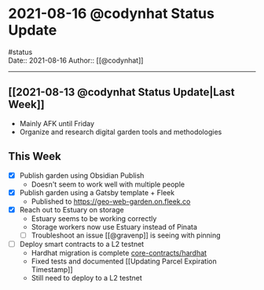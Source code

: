 # 2021-08-16 @codynhat Status Update
#status  
Date:: 2021-08-16
Author:: [[@codynhat]]

---

## [[2021-08-13 @codynhat Status Update|Last Week]]
- Mainly AFK until Friday
- Organize and research digital garden tools and methodologies

## This Week
- [x] Publish garden using Obsidian Publish
	- Doesn't seem to work well with multiple people
- [x] Publish garden using a Gatsby template + Fleek
	- Published to https://geo-web-garden.on.fleek.co
- [x] Reach out to Estuary on storage
	- Estuary seems to be working correctly
	- Storage workers now use Estuary instead of Pinata
	- [ ] Troubleshoot an issue [[@gravenp]] is seeing with pinning
- [ ] Deploy smart contracts to a L2 testnet
	- Hardhat migration is complete [core-contracts/hardhat](https://github.com/Geo-Web-Project/core-contracts/tree/hardhat)
	- Fixed tests and documented [[Updating Parcel Expiration Timestamp]]
	- Still need to deploy to a L2 testnet